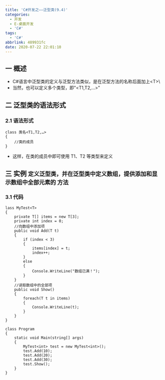 ```yaml
---
title: 'C#开发之——泛型类(9.4)'
categories:
  - 开发
  - E-桌面开发
  - 'C#'
tags:
  - 'C#'
abbrlink: 489931fc
date: 2020-07-22 22:01:10
---
```

## 一 概述

* C#语言中泛型类的定义与泛型方法类似，是在泛型方法的名称后面加上\<T>\
* 当然，也可以定义多个类型，即"\<T1,T2,...>"

<!--more-->

## 二 泛型类的语法形式

### 2.1 语法形式

```
class 类名<T1,T2,…>
{
    //类的成员
}
```

*  这样，在类的成员中即可使用 T1、T2 等类型来定义 

## 三 实例  <font size=4>定义泛型类，并在泛型类中定义数组，提供添加和显示数组中全部元素的 方法</font> 

### 3.1 代码

```
lass MyTest<T>
{
    private T[] items = new T[3];
    private int index = 0;
    //向数组中添加项
    public void Add(T t)
    {
        if (index < 3)
        {
            items[index] = t;
            index++;
        }
        else
        {
            Console.WriteLine("数组已满！");
        }
    }
    //读取数组中的全部项
    public void Show()
    {
        foreach(T t in items)
        {
            Console.WriteLine(t);
        }
    }
}

class Program
{
    static void Main(string[] args)
    {
        MyTest<int> test = new MyTest<int>();
        test.Add(10);
        test.Add(20);
        test.Add(30);
        test.Show();
    }
}
```

